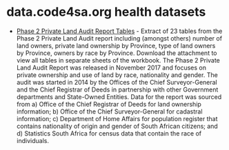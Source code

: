 # data.code4sa.org health datasets
* [Phase 2 Private Land Audit Report Tables](https://data.code4sa.org/d/9ixd-9q3i) - Extract of 23 tables from the Phase 2 Private Land Audit report including (amongst others) number of land owners, private land ownership by Province, type of land owners by Province, owners by race by Province. Download the attachment to view all tables in separate sheets of the workbook. The Phase 2 Private Land Audit Report was released in November 2017 and focuses on private ownership and use of land by race, nationality and gender. The audit was started in 2014 by the Offices of the Chief Surveyor-General and the Chief Registrar of Deeds in partnership with other Government departments and State-Owned Entities. Data for the report was sourced from a) Office of the Chief Registrar of Deeds for land ownership information; b) Office of the Chief Surveyor-General for cadastral information; c) Department of Home Affairs for population register that contains nationality of origin and gender of South African citizens; and d) Statistics South Africa for census data that contain the race of individuals.
